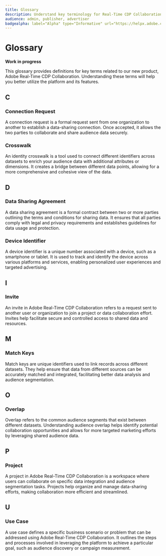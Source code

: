 ```yaml
---
title: Glossary
description: Understand key terminology for Real-Time CDP Collaboration
audience: admin, publisher, advertiser
badgealpha: label="Alpha" type="Informative" url="https://helpx.adobe.com/legal/product-descriptions/real-time-customer-data-platform-b2b-edition-prime-and-ultimate-packages.html newtab=true"
---
```



# Glossary

**Work in progress**

This glossary provides definitions for key terms related to our new product, Adobe Real-Time CDP Collaboration. Understanding these terms will help you better utilize the platform and its features.

## C

### Connection Request

A connection request is a formal request sent from one organization to another to establish a data-sharing connection. Once accepted, it allows the two parties to collaborate and share audience data securely.

### Crosswalk

An identity crosswalk is a tool used to connect different identifiers across datasets to enrich your audience data with additional attributes or dimensions. It creates a bridge between different data points, allowing for a more comprehensive and cohesive view of the data.

## D

### Data Sharing Agreement

A data sharing agreement is a formal contract between two or more parties outlining the terms and conditions for sharing data. It ensures that all parties comply with legal and privacy requirements and establishes guidelines for data usage and protection.

### Device Identifier

A device identifier is a unique number associated with a device, such as a smartphone or tablet. It is used to track and identify the device across various platforms and services, enabling personalized user experiences and targeted advertising.

## I

### Invite

An invite in Adobe Real-Time CDP Collaboration refers to a request sent to another user or organization to join a project or data collaboration effort. Invites help facilitate secure and controlled access to shared data and resources.

## M

### Match Keys

Match keys are unique identifiers used to link records across different datasets. They help ensure that data from different sources can be accurately matched and integrated, facilitating better data analysis and audience segmentation.

## O

### Overlap

Overlap refers to the common audience segments that exist between different datasets. Understanding audience overlap helps identify potential collaboration opportunities and allows for more targeted marketing efforts by leveraging shared audience data.

## P

### Project

A project in Adobe Real-Time CDP Collaboration is a workspace where users can collaborate on specific data integration and audience segmentation tasks. Projects help organize and manage data-sharing efforts, making collaboration more efficient and streamlined.

## U

### Use Case

A use case defines a specific business scenario or problem that can be addressed using Adobe Real-Time CDP Collaboration. It outlines the steps and processes involved in leveraging the platform to achieve a particular goal, such as audience discovery or campaign measurement.